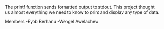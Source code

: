 The printf function sends formatted output to stdout. This project thought us almost everything we need to know to print and display any type of data.

Members
-Eyob Berhanu
-Wengel Awelachew

